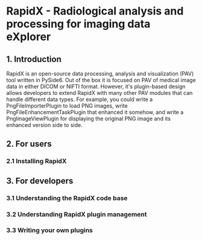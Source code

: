 # RapidX - Radiological analysis and processing for imaging data eXplorer

## 1. Introduction

RapidX is an open-source data processing, analysis and visualization (PAV) tool written in PySide6.
Out of the box it is focused on PAV of medical image data in either DICOM or NIFTI format. However,
it's plugin-based design allows developers to extend RapidX with many other PAV modules that can
handle different data types. For example, you could write a PngFileImporterPlugin to load PNG images,
write PngFileEnhancementTaskPlugin that enhanced it somehow, and write a PngImageViewPlugin for 
displaying the original PNG image and its enhanced version side to side.


## 2. For users

### 2.1 Installing RapidX


## 3. For developers

### 3.1 Understanding the RapidX code base
### 3.2 Understanding RapidX plugin management
### 3.3 Writing your own plugins
